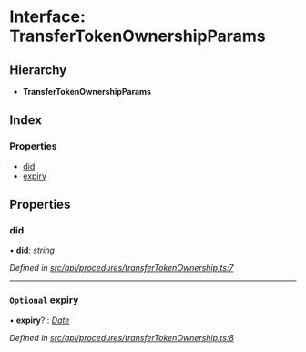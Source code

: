 # Interface: TransferTokenOwnershipParams

## Hierarchy

* **TransferTokenOwnershipParams**

## Index

### Properties

* [did](transfertokenownershipparams.md#did)
* [expiry](transfertokenownershipparams.md#optional-expiry)

## Properties

###  did

• **did**: *string*

*Defined in [src/api/procedures/transferTokenOwnership.ts:7](https://github.com/PolymathNetwork/polymesh-sdk/blob/2ca45cb/src/api/procedures/transferTokenOwnership.ts#L7)*

___

### `Optional` expiry

• **expiry**? : *[Date](../enums/transactionargumenttype.md#date)*

*Defined in [src/api/procedures/transferTokenOwnership.ts:8](https://github.com/PolymathNetwork/polymesh-sdk/blob/2ca45cb/src/api/procedures/transferTokenOwnership.ts#L8)*
